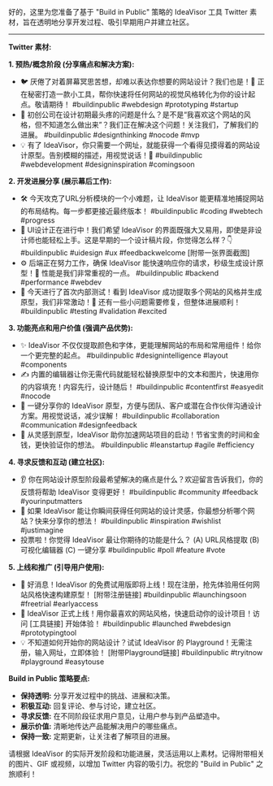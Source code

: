好的，这里为您准备了基于 "Build in Public" 策略的 IdeaVisor 工具 Twitter 素材，旨在透明地分享开发过程、吸引早期用户并建立社区。

---

**Twitter 素材:**

**1. 预热/概念阶段 (分享痛点和解决方案):**

*   🐦 厌倦了对着屏幕冥思苦想，却难以表达你想要的网站设计？我们也是！👋 正在秘密打造一款小工具，帮你快速将任何网站的视觉风格转化为你的设计起点。敬请期待！ #buildinpublic #webdesign #prototyping #startup
*   🤔 初创公司在设计初期最头疼的问题是什么？是不是“我喜欢这个网站的风格，但不知道怎么做出来”？我们正在解决这个问题！关注我们，了解我们的进展。 #buildinpublic #designthinking #nocode #mvp
*   💡 有了 IdeaVisor，你只需要一个网址，就能获得一个看得见摸得着的网站设计原型。告别模糊的描述，用视觉说话！🚀 #buildinpublic #webdevelopment #designinspiration #comingsoon

**2. 开发进展分享 (展示幕后工作):**

*   🛠️ 今天攻克了URL分析模块的一个小难题，让 IdeaVisor 能更精准地捕捉网站的布局结构。每一步都更接近最终版本！ #buildinpublic #coding #webtech #progress
*   🎨 UI设计正在进行中！我们希望 IdeaVisor 的界面既强大又易用，即使是非设计师也能轻松上手。这是早期的一个设计稿片段，你觉得怎么样？👇 #buildinpublic #uidesign #ux #feedbackwelcome [附带一张界面截图]
*   ⚙️ 后端正在努力工作，确保 IdeaVisor 能快速响应你的请求，秒级生成设计原型！💨 性能是我们非常重视的一点。 #buildinpublic #backend #performance #webdev
*   🧪 今天进行了首次内部测试！看到 IdeaVisor 成功提取多个网站的风格并生成原型，我们非常激动！🎉 还有一些小问题需要修复，但整体进展顺利！ #buildinpublic #testing #validation #excited

**3. 功能亮点和用户价值 (强调产品优势):**

*   ✨ IdeaVisor 不仅仅提取颜色和字体，更能理解网站的布局和常用组件！给你一个更完整的起点。 #buildinpublic #designintelligence #layout #components
*   ✍️ 内置的编辑器让你无需代码就能轻松替换原型中的文本和图片，快速用你的内容填充！内容先行，设计随后！ #buildinpublic #contentfirst #easyedit #nocode
*   🔗 一键分享你的 IdeaVisor 原型，方便与团队、客户或潜在合作伙伴沟通设计方案。用视觉说话，减少误解！ #buildinpublic #collaboration #communication #designfeedback
*   🚀 从灵感到原型，IdeaVisor 助你加速网站项目的启动！节省宝贵的时间和金钱，更快验证你的想法。 #buildinpublic #leanstartup #agile #efficiency

**4. 寻求反馈和互动 (建立社区):**

*   👂 你在网站设计原型阶段最希望解决的痛点是什么？欢迎留言告诉我们，你的反馈将帮助 IdeaVisor 变得更好！ #buildinpublic #community #feedback #yourinputmatters
*   🤩 如果 IdeaVisor 能让你瞬间获得任何网站的设计灵感，你最想分析哪个网站？快来分享你的想法！ #buildinpublic #inspiration #wishlist #justimagine
*   投票啦！你觉得 IdeaVisor 最让你期待的功能是什么？ (A) URL风格提取 (B) 可视化编辑器 (C) 一键分享 #buildinpublic #poll #feature #vote

**5. 上线和推广 (引导用户使用):**

*   🎉 好消息！IdeaVisor 的免费试用版即将上线！现在注册，抢先体验用任何网站风格快速构建原型！ [附带注册链接] #buildinpublic #launchingsoon #freetrial #earlyaccess
*   🚀 IdeaVisor 正式上线！用你最喜欢的网站风格，快速启动你的设计项目！访问 [工具链接] 开始体验！ #buildinpublic #launched #webdesign #prototypingtool
*   💡 不知道如何开始你的网站设计？试试 IdeaVisor 的 Playground！无需注册，输入网址，立即体验！ [附带Playground链接] #buildinpublic #tryitnow #playground #easytouse

**Build in Public 策略要点:**

*   **保持透明:** 分享开发过程中的挑战、进展和决策。
*   **积极互动:** 回复评论、参与讨论，建立社区。
*   **寻求反馈:** 在不同阶段征求用户意见，让用户参与到产品塑造中。
*   **展示价值:** 清晰地传达产品能解决用户的哪些痛点。
*   **保持一致:** 定期更新，让关注者了解项目的进展。

请根据 IdeaVisor 的实际开发阶段和功能进展，灵活运用以上素材。记得附带相关的图片、GIF 或视频，以增加 Twitter 内容的吸引力。祝您的 "Build in Public" 之旅顺利！
